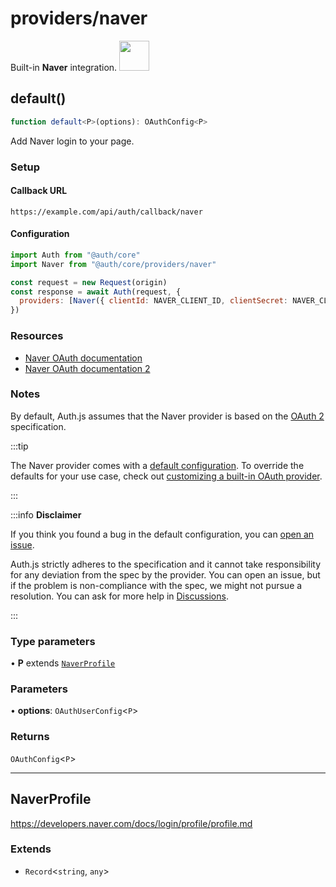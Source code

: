 # providers/naver

<div style={{backgroundColor: "#000", display: "flex", justifyContent: "space-between", color: "#fff", padding: 16}}>
<span>Built-in <b>Naver</b> integration.</span>
<a href="https://naver.com">
  <img style={{display: "block"}} src="https://authjs.dev/img/providers/naver.svg" height="48" width="48"/>
</a>
</div>

## default()

```ts
function default<P>(options): OAuthConfig<P>
```

Add Naver login to your page.

### Setup

#### Callback URL
```
https://example.com/api/auth/callback/naver
```

#### Configuration
```js
import Auth from "@auth/core"
import Naver from "@auth/core/providers/naver"

const request = new Request(origin)
const response = await Auth(request, {
  providers: [Naver({ clientId: NAVER_CLIENT_ID, clientSecret: NAVER_CLIENT_SECRET })],
})
```

### Resources

 - [Naver OAuth documentation](https://developers.naver.com/docs/login/overview/overview.md)
 - [Naver OAuth documentation 2](https://developers.naver.com/docs/login/api/api.md)

### Notes

By default, Auth.js assumes that the Naver provider is
based on the [OAuth 2](https://www.rfc-editor.org/rfc/rfc6749.html) specification.

:::tip

The Naver provider comes with a [default configuration](https://github.com/nextauthjs/next-auth/blob/main/packages/core/src/providers/naver.ts).
To override the defaults for your use case, check out [customizing a built-in OAuth provider](https://authjs.dev/guides/providers/custom-provider#override-default-options).

:::

:::info **Disclaimer**

If you think you found a bug in the default configuration, you can [open an issue](https://authjs.dev/new/provider-issue).

Auth.js strictly adheres to the specification and it cannot take responsibility for any deviation from
the spec by the provider. You can open an issue, but if the problem is non-compliance with the spec,
we might not pursue a resolution. You can ask for more help in [Discussions](https://authjs.dev/new/github-discussions).

:::

### Type parameters

• **P** extends [`NaverProfile`](/reference/core/providers/naver.md#naverprofile)

### Parameters

• **options**: `OAuthUserConfig`\<`P`\>

### Returns

`OAuthConfig`\<`P`\>

***

## NaverProfile

https://developers.naver.com/docs/login/profile/profile.md

### Extends

- `Record`\<`string`, `any`\>
